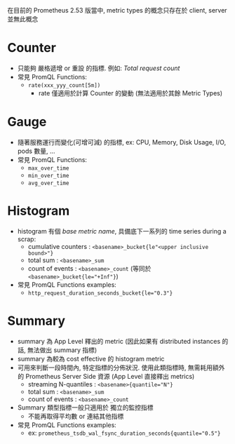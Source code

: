 在目前的 Prometheus 2.53 版當中, metric types 的概念只存在於 client, server 並無此概念


# Counter

- 只能夠 嚴格遞增 or 重設 的指標. 例如: *Total request count*
- 常見 PromQL Functions:
    - `rate(xxx_yyy_count[5m])`
        - rate 僅適用於計算 Counter 的變動 (無法適用於其餘 Metric Types)


# Gauge

- 隨著服務運行而變化(可增可減) 的指標, ex: CPU, Memory, Disk Usage, I/O, pods 數量, ...
- 常見 PromQL Functions:
    - `max_over_time`
    - `min_over_time`
    - `avg_over_time`


# Histogram

- histogram 有個 *base metric name*, 具備底下一系列的 time series during a scrap:
    - cumulative counters   : `<basename>_bucket{le"<upper inclusive bound>"}`
    - total sum             : `<basename>_sum`
    - count of events       : `<basename>_count` (等同於 `<basename>_bucket{le="+Inf"}`)
- 常見 PromQL Functions examples:
    - `http_request_duration_seconds_bucket{le="0.3"}`


# Summary

- summary 為 App Level 釋出的 metric (因此如果有 distributed instances 的話, 無法做出 summary 指標)
- summary 為較為 cost effective 的 histogram metric
- 可用來判斷一段時間內, 特定指標的分佈狀況. 使用此類指標時, 無需耗用額外的 Prometheus Server Side 資源 (App Level 直接釋出 metrics)
    - streaming N-quantiles : `<basename>{quantile="N"}`
    - total sum             : `<basename>_sum`
    - count of events       : `<basename>_count`
- Summary 類型指標一般只適用於 獨立的監控指標
    - 不能再取得平均數 or 連結其他指標
- 常見 PromQL Functions examples:
    - ex: `prometheus_tsdb_wal_fsync_duration_seconds{quantile="0.5"}`
